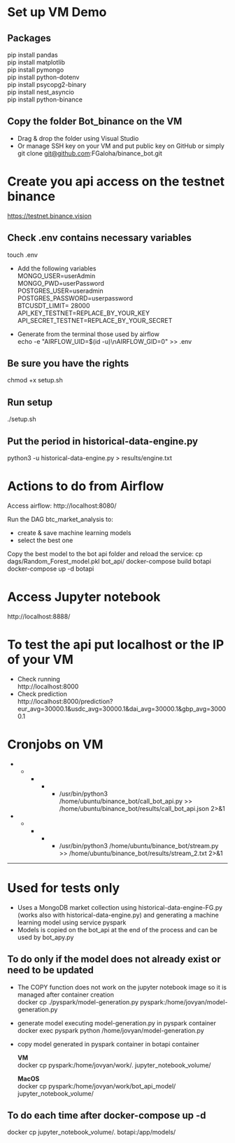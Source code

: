 # Set up VM Demo

## Packages
pip install pandas<br>
pip install matplotlib<br>
pip install pymongo<br>
pip install python-dotenv<br>
pip install psycopg2-binary<br>
pip install nest_asyncio<br>
pip install python-binance<br>

## Copy the folder Bot_binance on the VM
- Drag & drop the folder using Visual Studio
- Or manage SSH key on your VM and put public key on GitHub or simply
git clone git@github.com:FGaloha/binance_bot.git

# Create you api access on the testnet binance
https://testnet.binance.vision

## Check .env contains necessary variables
touch .env
- Add the following variables<br>
MONGO_USER=userAdmin<br>
MONGO_PWD=userPassword<br>
POSTGRES_USER=useradmin<br>
POSTGRES_PASSWORD=userpassword<br>
BTCUSDT_LIMIT= 28000<br>
API_KEY_TESTNET=REPLACE_BY_YOUR_KEY<br>
API_SECRET_TESTNET=REPLACE_BY_YOUR_SECRET<br>

- Generate from the terminal those used by airflow<br>
echo -e "AIRFLOW_UID=$(id -u)\nAIRFLOW_GID=0" >> .env

## Be sure you have the rights
chmod +x setup.sh

## Run setup
./setup.sh

## Put the period in historical-data-engine.py
python3 -u historical-data-engine.py > results/engine.txt

# Actions to do from Airflow

Access airflow:
http://localhost:8080/

Run the DAG btc_market_analysis to:
- create & save machine learning models
- select the best one

Copy the best model to the bot api folder and reload the service:
cp dags/Random_Forest_model.pkl bot_api/
docker-compose build botapi
docker-compose up -d botapi

# Access Jupyter notebook

http://localhost:8888/

# To test the api put localhost or the IP of your VM
- Check running<br>
http://localhost:8000
- Check prediction<br>
http://localhost:8000/prediction?eur_avg=30000.1&usdc_avg=30000.1&dai_avg=30000.1&gbp_avg=30000.1

# Cronjobs on VM
* * * * * /usr/bin/python3 /home/ubuntu/binance_bot/call_bot_api.py >> /home/ubuntu/binance_bot/results/call_bot_api.json 2>&1

* * * * * /usr/bin/python3 /home/ubuntu/binance_bot/stream.py >> /home/ubuntu/binance_bot/results/stream_2.txt 2>&1

*** *** *** *** *** ***

# Used for tests only
- Uses a MongoDB market collection using historical-data-engine-FG.py (works also with historical-data-engine.py) and generating a machine learning model using service pyspark
- Models is copied on the bot_api at the end of the process and can be used by bot_apy.py

## To do only if the model does not already exist or need to be updated
- The COPY function does not work on the jupyter notebook image so it is managed after container creation<br>
docker cp ./pyspark/model-generation.py pyspark:/home/jovyan/model-generation.py

- generate model executing model-generation.py in pyspark container<br>
docker exec pyspark python /home/jovyan/model-generation.py

- copy model generated in pyspark container in botapi container<br>

  <b>VM</b><br>
docker cp pyspark:/home/jovyan/work/. jupyter_notebook_volume/<br>

  <b>MacOS</b><br>
docker cp pyspark:/home/jovyan/work/bot_api_model/ jupyter_notebook_volume/

## To do each time after docker-compose up -d
docker cp jupyter_notebook_volume/. botapi:/app/models/

